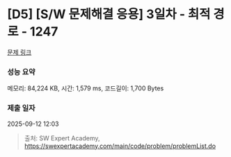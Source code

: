 # [D5] [S/W 문제해결 응용] 3일차 - 최적 경로 - 1247 

[문제 링크](https://swexpertacademy.com/main/code/problem/problemDetail.do?contestProbId=AV15OZ4qAPICFAYD) 

### 성능 요약

메모리: 84,224 KB, 시간: 1,579 ms, 코드길이: 1,700 Bytes

### 제출 일자

2025-09-12 12:03



> 출처: SW Expert Academy, https://swexpertacademy.com/main/code/problem/problemList.do
